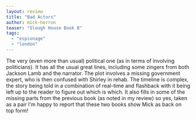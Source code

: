 ```yaml
---
layout: review
title: "Bad Actors"
author: mick-herron
teaser: "Slough House Book 8"
tags:
  - "espionage"
  - "london"
---
```


The very (even more than usual) political one (as in terms of involving politicians). It has all the
usual great lines, including some zingers from both Jackson Lamb and the narrator. The plot involves
a missing government expert, who is then confused with Shirley in rehab. The timeline is complex,
the story being told in a combination of real-time and flashback with it being left up to the
reader to figure out which is which. It also fills in some of the missing parts from the previous
book (as noted in my review) so yes, taken as a pair I'm happy to report that these two books
show Mick as back on top form!
